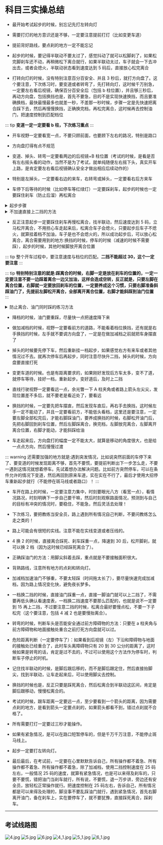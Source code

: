 # 科目三实操总结

- 最开始考试起步的时候，别忘记先打左转向灯

- 需要打灯的地方意识还是不够，一定要注意提前打灯（比如变更车道）

- 提前背好路线，要点刹的地方一定不能忘记

- 起步的时候，要记得半联动不要太过了，感觉抖动了就可以松脚刹了，如果松完脚刹车还不动，再稍微松下离合就行，如果半联动太过，车子就会一下去冲出去，或者会熄火，半联动状态看到速度达到 5 码后，直接放心松完离合

- 打转向灯的时候，没有特别注意百分百安全、并且 3 秒后，就打方向盘了。这个要注意，下次练习时，要变道或者转弯了，先打转向灯，这时候千万别急，一定要左右看后视镜，确保百分百安全后（包括 b 柱位置），并且够三秒后，再动方向盘，包括换挡也是，首先不要急，目的不是实现快速换挡，而且要准确换档，最快最慢最多也就差一秒，不差那一秒时候，步骤一定是先快速把离合踩下去，然后再慢慢换挡，正确换完档，再松完离合，这时候再去控制油门，把速度控制到匹配档位

::: tip
**变道一定一定要看 b 柱，下次练习重点**
:::

- 开车视野一定要看宽一点，不要只顾前面，也要顾下左右的路况，特别是路口

- 方向盘打得有点不规范

- 变道、掉头、转弯一定要看两边的后视镜+B 柱位置（考试的时候，是看是否有左右摇头看的动作，当然不是为了考试，就单纯随便左右摇下头，真实开车上路，是肯定要左右看后视镜确认安全才做出相应后续动作的）

- 特别是左掉头，一定要看右边的来车，右转弯或掉头，一定要看右后方来车

- 车停下后等待的时候（比如停车等红绿灯）一定要踩刹车，起步的时候也一定要踩住刹车（防止后溜）再松离合

<details>
<summary>起步步骤</summary>

- 起步步骤一定是离合、刹车同时踩死，然后挂一档，松手刹，然后松离合，找到半联动后定死离合，直接放完脚刹，让车走起来速度达到 5 码后就完全松开离合，松完离合后，有条件（有距离）就带点油门加速到 15 码左右，立马换二挡，如果没有距离加速，为了一档不超 50m，可以选择停车（但是不能停在斑马线和路口）

</details>

<details>
<summary>不加速直接上二挡的方法</summary>

- 不加速直接上二挡的方法（但是在考试中，不能长时间二挡+低速行驶，因为系统会判速度与档位不匹配，所以就算不加速直接挂二挡，也要立马提速，考试尽量不用）：
  直接不加速挂二挡，要注意这时候离合一定要慢慢松，因为速度很慢，松的太快会熄火（前提是一档起步后，要完全松一次离合后，再重新踩离合挂二挡，因为如果踩着一档的离合没有松完就又踩死离合换二挡，系统会判断为越级挂档，然后会扣分，不过这种不加速直接上二挡，因为速度很慢，如果长时间出于慢速，系统会判为速度与档位不匹配，也会挂科，所以低速就算挂上二挡后，也要马上提速，考试中为了保险，还是少用这种方法，宁愿停车重新起步）

</details>

- 反正注意起步一定要踩住刹车再慢松离合，找半联动，然后速度达到 5 码，立马松开离合，不用担心车走起来后，松离合车子会熄火，只要起步后车子不熄火，就算挂着档不加油，车子是也不会熄火的，所以成功起步后，可以放心松离合，离合需要用到的地方:换挡的时候，停车的时候（减速的时候不需要踩），起步的时候，其他时候脚放开离合位置

::: tip
整个开车过程中，要注意速度与档位的匹配。**二挡不能超过 30，这个一定要注意**
:::

::: tip
**特别特别注意的就是:踩离合的时候，右脚一定是放在刹车的位置的，一定一定要注意不要一边踩着离合一边又加油，这样会造成空转，反正就是，只要左脚在离合位置，右脚就一定要放回刹车的位置，一定要养成这个习惯，只要右脚准备斜踩油门了，先提前左脚松开离合，全部离开离合位置，右脚才能斜踩到油门位置**
:::

<details>
<summary>防止离合、油门同时踩的练习方法</summary>

- 防止离合、油门同时踩的练习方法:只要两只脚同时抬起来的时候，肯定是左脚在离合，右脚在刹车，也就是右脚是正的，不能是斜的，一定要左脚放到空闲位置后，右脚才能斜，反复这样练习，形成肌肉记忆，反正就是，脚无非就是两种情况，左右同时抬起来，那么肯定是左脚离合，右脚刹车（正摆），要么是只有右脚抬起来，这时候右脚要么是刹车要么是油门，就不会空转，说白了，只要左脚抬上来，右脚就一定要正放到刹车上，不能斜放

</details>

- 降档的时候，油门要重踩，尽量快一点把速度降下来

- 做加减档的时候，视野一定要看前方的道路，不能看着档位换挡，还有就是右手换挡的时候，左手就不要调方向盘了，一定是在做加减档之前就把车身摆直了

- 掉头的时候要先停下车，然后重新挂一档起步，如果感觉右方有来车或者其他情况过不去。就再次停车后再起步，同时注意尽快升二挡，掉头的时候，方向盘要直接打死

- 变更车道的时候。也是有距离要求的，如果刚好发现后方车太多，变不了道，就停车等待，挂好一档，重新起步。变好道后，及时上二挡

- 直线行驶视野一定要看远一点，余光瞥一下 A 柱夹角或者路上箭头左尖尖，发现位置差不多后，就不要老是看近处了，要看远

- 换挡的时候，一定要先把车摆直，然后发现车直后，再右手去换挡，这时候左手一定不能动了，并且一定要看前方，不能低头看档，这里还是要注意，一定要左脚全部松完后，才能右脚踩油门，要养成换挡的时候，右脚松开油门后，先把右脚回到刹车位置，然后左脚踩离合，换完档，左脚放完离合，左脚离开离合位置，右脚才能动，才能斜踩给油

- 车走起来后，方向盘打的幅度一定不能太大，就算是移动的角度很大，也是给一点点方向，然后慢慢过渡

::: warning
还需要加强的地方就是:遇到突发情况，比如说突然前面的车停下来了、要变道的时候发现距离不够，首先不要慌，要提前判断出下一步怎么走，不要一遇到这情况就想着停车。先试着想办法解决问题。比如前方突然停车，可以在条件允许的情况下变道，然后再回到原来车道，实在实在不行了，最后才使用大招停车重新起步就行（不能停在斑马线或者路口）！
:::

- 车开在路上的时候，一定要注意力集中，时刻要眼光八方（看宽一点），看情况路况，时刻明确下一步自己要干嘛，然后时刻观察路面情况，预测到与自己的目标有冲突的情况时，要稳住，不能急，然后灵活去处理！

- 下次练习，要把教练当安全员，路上遇到所有情况自己判断，不要问教练怎么走之类的！

- 路上可能会有很短的实线。注意不能在实线变道或者压线的。
- 4 换 2 的时候，直接离合踩死、刹车踩重一点，降速到 30 后，松开脚刹，就可以换 2 档（因为这时候已经踩死离合了）。
- 正确踩油门的方法：用脚尖斜着去踩，重点就是不要接触面积很大。
- 背熟路线，注意所有地方的点刹和转向灯。
- 加减档加速油门不够重，不要太轻踩（时间拖太长了），要尽量快速完成加减档，因为路上情况变化快，避免夜长梦多。
- 一档换二挡的时候，直接油门踩重一点，直接一脚油门就可以上二挡了，不需要再低头确认看速度表，一档换二挡速度不要那么匹配的，也就是说不一定要到 15 再上二挡，不过要注意二挡的时候，松离合最好要慢点松，不要一下子松完（这个要注意，包括 4 减 2 也是要慢抬离合）。
- 转弯的时候，判断车头是否能安全通过前方障碍物的方法：只要在 a 柱夹角与前方障碍物和地面接触处重合之前打死方向盘就可以过。
- 危险距离判断（一定要停车了）：如果看到后视镜（左）下沿和障碍物与地面的接触处已经重合了，此时车头离障碍物只有 20 到 30 公分的距离了，这时候如果是转弯的话，肯定是过不去的，不过可以使用这个方法作为停车时，判断车子停止的时机。
- 记住找半联动的时候，是脚后跟后移的，而不是脚后跟定住，然后直接抬脚尖，找到半联动，让车走起来后，可以使用脚尖去控制。
- 换挡的时候也是，反正只要是踩死离合，然后松离合到半联动这区间，肯定是脚后跟移动，慢慢松离合的。
- 考试的时候，跟车距离一定要远一点，至少要看到一个箭头的距离，因为需要点刹的地方，是看到箭头一定要点刹的，如果箭头都看不到，错过点刹就不合格了。
- 所有需要打灯一定要过三秒才能操作。
- 如果有紧急情况，是可以在路口短暂停车的，但是千万千万注意，不能停止斑马线上。
- 起步一定要打左转向灯。
- 最后最后，在考试前，一定要在心里默默告诉自己，所有操作都不着急、所有操作都不着急、所有操作都不着急，除了加减档，使用二挡控制速度在 25 码左右，一般情况 25 码的速度，就算有紧急情况，也是可以来得及刹车的，只要不要慌，错把油门当刹车就行，所有说，不要慌，退一万步讲，旁边还有安全员，放轻松正常操作就行。把速度控制在 25 码左右，告诉自己，所有情况都是可以来得及处理的，脚没事不要乱踩油门就行，遇到紧急情况，首先右脚离开油门，备在刹车上，实在要停车了，就不要犹豫，直接踩死离合，踩刹车。



-----------

## 考试线路图 

![4.jpg](./images/4.jpg)
![5.jpg](./images/5.jpg)
![6.jpg](./images/6.jpg)
![4_1.jpg](./images/4_1.jpg)
![5_1.jpg](./images/5_1.jpg)
![6_1.jpg](./images/6_1.jpg)